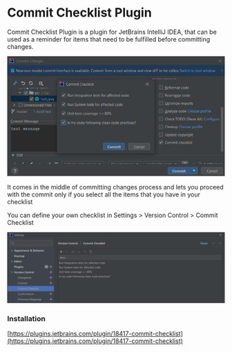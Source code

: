 # Commit Checklist Plugin

Commit Checklist Plugin is a plugin for JetBrains IntelliJ IDEA, that can be used as a reminder for items that need to be fulfilled before committing changes.

![image info](screenshots/commit-dialog.png)

It comes in the middle of committing changes process and lets you proceed with the commit only if you select all the items that you have in your checklist

You can define your own checklist in Settings > Version Control > Commit Checklist

![image info](screenshots/settings.png)

### Installation
[https://plugins.jetbrains.com/plugin/18417-commit-checklist](https://plugins.jetbrains.com/plugin/18417-commit-checklist)
